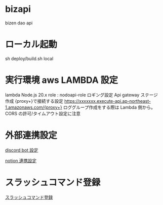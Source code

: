 # bizapi

bizen dao api

# ローカル起動

sh deploy/build.sh local

# 実行環境 aws LAMBDA 設定

lambda
Node.js 20.x
role : nodoapi-role
ロギング設定
Api gateway ステージ作成 {proxy+}で接続する設定
https://xxxxxxx.execute-api.ap-northeast-1.amazonaws.com/{proxy+}
ロググループ作成をする際は Lambda 側から。
CORS の許可/タイムアウト設定に注意

# 外部連携設定

[discord bot 設定](/doc/discord_setting.md)

[notion 連携設定](/doc/notion_setting.md)

# スラッシュコマンド登録

[スラッシュコマンド登録](/doc/slashcommand/slash_command.md)
